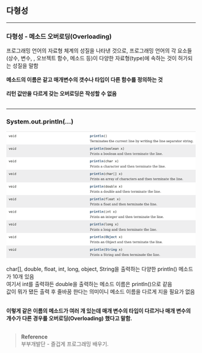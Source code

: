 ## 다형성

---
### 다형성 - 메소드 오버로딩(Overloading)
프로그래밍 언어의 자료형 체계의 성질을 나타낸 것으로, 프로그래밍 언어의 각 요소들(상수, 변수, , 오브젝트 함수, 메소드 등)이 다양한 자료형(type)에 속하는 것이 허가되는 성질을 말함 <br/><br/>
**메소드의 이름은 같고 매개변수의 갯수나 타입이 다른 함수를 정의하는 것**<br/></br>
**리턴 값만을 다르게 갖는 오버로딩은 작성할 수 없음**<br/><br/>

---
### System.out.println(...)

![img.png](img.png)

char[], double, float, int, long, object, String을 출력하는 다양한 println() 메소드가 10개 있음</br>
여기서 int를 출력햐든 double을 출력하는 메소드 이름은 println()으로 같음</br>
값이 뭐가 됐든 출력 후 줄바꿈 한다는 의미이니 메소드 이름을 다르게 지을 필요가 없음</br></br>

**이렇게 같은 이름의 메소드가 여러 개 있는데 매개 변수의 타입이 다르거나 매개 변수의 개수가 다른 경우를 오버로딩(Overloading) 했다고 말함.**</br></br>

>**Reference**
><br/>부부개발단 - 즐겁게 프로그래밍 배우기.
